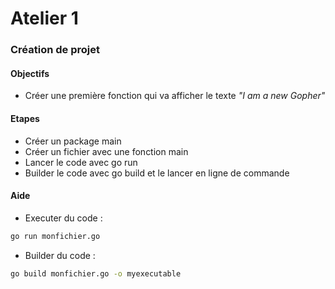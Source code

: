 # Atelier 1
### Création de projet

#### Objectifs

* Créer une première fonction qui va afficher le texte  _"I am a new Gopher"_

#### Etapes

* Créer un package main
* Créer un fichier avec une fonction main
* Lancer le code avec go run
* Builder le code avec go build et le lancer en ligne de commande

#### Aide

* Executer du code : 
```bash
go run monfichier.go
```

* Builder du code :
```bash
go build monfichier.go -o myexecutable
```